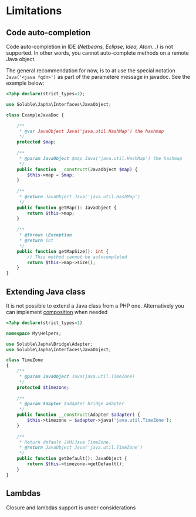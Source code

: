 # Limitations

## Code auto-completion

Code auto-completion in IDE *(Netbeans, Eclipse, Idea, Atom...)* is not
supported. In other words, you cannot auto-complete methods on a remote 
Java object.

The general recommendation for now, is to at use the special notation
`Java('<java fqdn>')` as part of the parametere message in javadoc. See
the example below:  

```php
<?php declare(strict_types=1);

use Soluble\Japha\Interfaces\JavaObject;

class ExampleJavaDoc {

    /**
     * @var JavaObject Java('java.util.HashMap') the hashmap
     */
    protected $map;        
            
    /**
     * @param JavaObject $map Java('java.util.HashMap') the hashmap
     */
    public function __construct(JavaObject $map) {
        $this->map = $map;
    } 
    
    /**
     * @return JavaObject Java('java.util.HashMap') 
     */
    public function getMap(): JavaObject {
        return $this->map;   
    }
    
    /**
     * @throws \Exception 
     * @return int
     */
    public function getMapSize(): int {
        // This method cannot be autocompleted
        return $this->map->size();       
    }
}
```
 

## Extending Java class

It is not possible to extend a Java class from a PHP one. Alternatively
you can implement [composition](https://en.wikipedia.org/wiki/Composition_over_inheritance) when
needed 
 
```php
<?php declare(strict_types=1)

namespace My\Helpers;

use Soluble\Japha\Bridge\Adapter;
use Soluble\Japha\Interfaces\JavaObject;

class TimeZone
{   
    /**
     * @param JavaObject Java(java.util.TimeZone)
     */
    protected $timezone;
    
    /**
     * @param Adapter $adapter bridge adapter
     */
    public function __construct(Adapter $adapter) {
        $this->timezone = $adapter->java('java.util.TimeZone');
    }
    
    /**
     * Return default JVM/Java TimeZone.
     * @return JavaObject Java('java.util.TimeZone')
     */    
    public function getDefault(): JavaObject {
        return $this->timezone->getDefault();        
    }
}    
``` 


## Lambdas

Closure and lambdas support is under considerations
